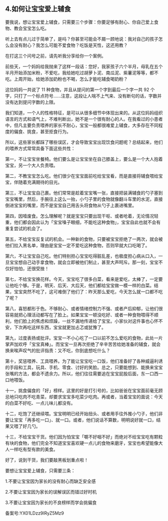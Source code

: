 ## 4.如何让宝宝爱上辅食
要我说，想让宝宝爱上辅食，只需要三个步骤：你要足够有耐心、你自己爱上食物、教会宝宝怎么吃。


听上去有点儿过于简单了，是吗？你甚至可能会不屑一顾地说：我对自己的孩子怎么会没有耐心？我怎么可能不爱食物？吃饭是天性，这还用教？


在打这三个问号之前，请先听我分享给你一个案例。


前些天，一个妈妈给我抛来了这样一段话：您好，我家孩子六个半月，母乳在五个半月开始添加米粉，不爱吃，我给她吃过胡萝卜泥、南瓜泥、紫薯泥等等，都不吃。上周开始，给她添加奶粉也不喝，怎么才能吃辅食喝奶粉？


这位妈妈一共说了 11 种食物，并且从提问的第一个字到最后一个字一共 92 个字，只打了一个标点符号......注意，这段让人喘不上气来、没有断句的话，字数并没有达到提问字数的上限。


我们知道，一个人的性格特征，是可以从很多细节中体现出来的。从这位妈妈组织语言的方式和语气上，不难判断出，她不是一个很有耐心的人。在我看过的小患者中，但凡主要负责喂养的家长不耐心，宝宝一般都很难爱上辅食，大多存在不同程度的偏食、挑食，甚至拒食行为。


所以，这些家长都踩了哪些误区，才会导致宝宝出现饮食问题呢？总结起来，他们的喂养方式常常具备下面这些共性：


第一，不让宝宝坐餐椅。他们要么是让宝宝坐在自己膝盖上，要么是一个大人抱着宝宝，另一个大人负责喂。


第二，不教宝宝怎么吃。他们很少在宝宝面前吃给宝宝看，而是直接将辅食喂给宝宝，伴随着充满期待的目光。


第三，不让宝宝自己裹。他们常常是趁着宝宝嘴一张，直接把装满辅食的勺子塞到宝宝嘴里，然后，手腕往上这么一抬，小勺子里的食物就像翻斗车里的水泥，直接倒进宝宝的嘴里，而不是宝宝自己用舌头将食物从勺子上裹进嘴里。


第四，因噎废食。怎么理解呢？就是宝宝只要出现干呕、或者呛着，无论情况轻重，他们都会因此认为「宝宝嗓子眼细，不能吃这种食物」，宝宝自此也就不会有重复尝试的机会了。


第五，不给宝宝反复试的机会。一种新的食物，只要被宝宝拒绝了一两次，就会被他们拉入黑名单，理由是宝宝一定不爱吃这种食物，否则早就大口吃喝了。


第六，不让宝宝自己吃。他们特别担心宝宝吃得脏乱差，也极度担心病从口入，一旦宝宝想自己动手拿食物，就会立即被他们制止，甚至大声呵斥。那一刻，宝宝不仅好怕怕，还很受挫！


第七，不给宝宝换花样。今天，宝宝吃了很多白菜，看来是爱吃，太棒了，一定要让他吃个够。于是，明天、后天、大后天，他们都给宝宝做一模一样的白菜。结果，宝宝突然不吃了，这可难倒了他们了：昨天那么爱吃，今天怎么就一口都不吃了呢？


第八，喜怒都形于色。不够耐心、或者情绪控制力不强、或者产后抑郁，让他们很容易就把心理活动都写在了脸上。如果宝宝一顿没吃好、或者一种食物喂得不顺利，他们脸上的焦虑和烦躁，一丝不漏地传递给了宝宝。小家伙对这件事也心怀不安，下次再吃这样东西，宝宝就更加忐忑或犹豫了。


第九，过度表扬或批评。宝宝一不小心吃了一口以前不怎么爱吃的食物，此处一片掌声加欢呼「宝宝真棒」。而宝宝一旦再次拒绝了辛辛苦苦给她准备的辅食，就会换来唉声叹气的批评指责：又不吃，你到底想吃什么？


第十，奖惩喂养、工具喂养。为了能让宝宝吃一口饭，他们准备好了各种威逼利诱的手段和工具，玩具、手机、零食、讨好的笑脸。总之，只要能想到、能换来宝宝张嘴的方法，都会不遗余力。所以，他们往往需要追在宝宝屁股后面，东一口西一口地喂饭。


十一，挑食偏食的「好」榜样。这里的好是打引号的，比如爸爸在宝宝面前毫无顾忌地只吃肉不吃青菜，却要求宝宝多吃菜少吃肉。再或者，当着宝宝的面说：今天的白菜不好吃、一点儿味儿都没有。


十二，吃饱了还继续喂。宝宝明明已经开始扭头、或者用手往外推小勺子，他们非要让宝宝「再多吃一口」、就一口。或者，他们说话不算数，明明说好就一口，结果又喂了好几勺。


十三，不给宝宝干货。他们因为怕宝宝「嚼不好咽不好」而绝对不给宝宝吃有颗粒有块的食物，他们完全不知道宝宝喜欢硬一点儿的食物来磨牙，宝宝也希望能像大人一样吃有型有款的美食。


好了，说到干货，我们要敲黑板划重点啦！


要想让宝宝爱上辅食，只需要三条：


1.不要让宝宝因为家长的没有耐心而缺乏安全感


2.不要让宝宝因为家长的误解误区而错过好时机


3.不要让宝宝因为家长的不良榜样而学会挑偏食


备案号:YX01LDzz9lRyZ5Mz9

